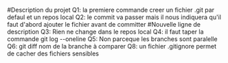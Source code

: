#Description du projet
Q1: la premiere commande creer un fichier .git par defaul et un repos local
Q2: le commit va passer mais il nous indiquera qu'il faut d'abord ajouter le fichier avant de committer
#Nouvelle ligne de description
Q3: Rien ne change dans le repos local
Q4: il faut taper la commande git log --oneline
Q5: Non parceque les branches sont paralelle
Q6: git diff nom de la branche à comparer
Q8: un fichier .gitignore permet de cacher des fichiers sensibles

